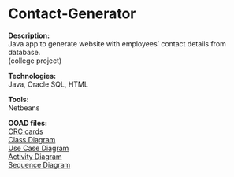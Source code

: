 # Contact-Generator

<b>Description:</b><br> Java app to generate website with employees’ contact details from database. 
<br>(college project)

<b>Technologies:</b><br> Java, Oracle SQL, HTML

<b>Tools:</b><br> Netbeans

<b>OOAD files:</b>
  <br><a href='CRC cards - Contact Generator.pdf'>CRC cards</a>
  <br><a href='Class Diagram - Contact Generator.pdf'>Class Diagram</a>
  <br><a href='Use Case Diagram - Contact Generator.pdf'>Use Case Diagram</a>
  <br><a href='Activity Diagram - Contact Generator.pdf'>Activity Diagram</a>
  <br><a href='Sequence Diagram - Contact Generator.pdf'>Sequence Diagram</a>  
